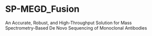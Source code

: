 # SP-MEGD_Fusion
An Accurate, Robust, and High-Throughput Solution for Mass Spectrometry-Based De Novo Sequencing of Monoclonal Antibodies
